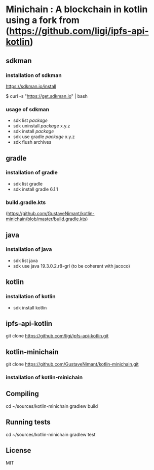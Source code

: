 # Minichain : A blockchain in kotlin using a fork from (https://github.com/ligi/ipfs-api-kotlin) 

## sdkman
### installation of sdkman
 https://sdkman.io/install

 $ curl -s "https://get.sdkman.io" | bash

### usage of sdkman
*  sdk list _package_
*  sdk uninstall _package_ x.y.z
*  sdk install _package_
*  sdk use gradle _package_ x.y.z
*  sdk flush archives

## gradle
### installation of gradle
*  sdk list gradle
*  sdk install gradle 6.1.1

### build.gradle.kts
(https://github.com/GustaveNimant/kotlin-minichain/blob/master/build.gradle.kts)

## java 
### installation of java
*  sdk list java
*  sdk use java 19.3.0.2.r8-grl (to be coherent with jacoco)

## kotlin
### installation of kotlin

*  sdk install kotlin
  
## ipfs-api-kotlin
   git clone https://github.com/ligi/ipfs-api-kotlin.git

## kotlin-minichain

   git clone https://github.com/GustaveNimant/kotlin-minichain.git
  
### installation of kotlin-minichain

## Compiling
   cd ~/sources/kotlin-minichain
   gradlew build 

## Running tests
   cd ~/sources/kotlin-minichain
   gradlew test 

## License 

MIT
